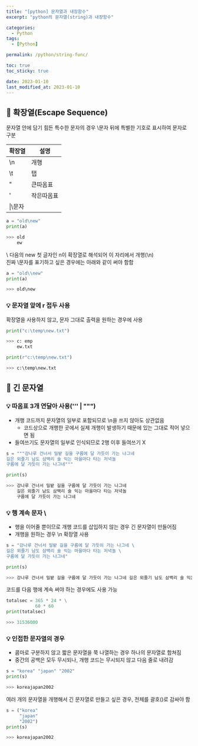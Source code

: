 ```yaml
---
title: "[python] 문자열과 내장함수"
excerpt: "python의 문자열(string)과 내장함수"

categories:
  - Python
tags:
  - [Python]

permalink: /python/string-func/

toc: true
toc_sticky: true

date: 2023-01-10
last_modified_at: 2023-01-10
---
```


## 🚀 확장열(Escape Sequence)

문자열 안에 담기 힘든 특수한 문자의 경우 \문자 뒤에 특별한 기호로 표시하여 문자로 구분

|확장열|설명|
|------|---|
|\n|개행|
|\t|탭|
|\"|큰따옴표|
|\'|작은따옴표|
|\\|\\문자|

```python
a = "old\new"
print(a)

>>> old
    ew
```
\ 다음의 new 첫 글자인 n이 확장열로 해석되어 이 자리에서 개행(\n)  
진짜 \문자를 표기하고 싶은 경우에는 아래와 같이 써야 함함

```python
a = "old\\new"
print(a)

>>> old\new
```

### 💡 문자열 앞에 r 접두 사용
확장열을 사용하지 않고, 문자 그대로 출력을 원하는 경우에 사용

```python
print("c:\temp\new.txt")

>>> c: emp
    ew.txt
```

```python
print(r"c:\temp\new.txt")

>>> c:\temp\new.txt
```

## 🚀 긴 문자열
### 💡 따옴표 3개 연달아 사용(''' | """)
- 개행 코드까지 문자열의 일부로 포함되므로 \n을 쓰지 않아도 상관없음
  - 코드상으로 개행한 곳에서 실제 개행이 발생하기 때문에 있는 그대로 적어 넣으면 됨
- 들여쓰기도 문자열의 일부로 인식되므로 2행 이후 들여쓰기 X

```python
s = """강나루 건너서 밀밭 길을 구름에 달 가듯이 가는 나그네
길은 외줄기 남도 삼백리 술 익는 마을마다 타는 저녁놀
구름에 달 가듯이 가는 나그네"""

print(s)

>>> 강나루 건너서 밀밭 길을 구름에 달 가듯이 가는 나그네
    길은 외줄기 남도 삼백리 술 익는 마을마다 타는 저녁놀
    구름에 달 가듯이 가는 나그네
```

### 💡 행 계속 문자 \ 
- 행을 이어줄 뿐이므로 개행 코드를 삽입하지 않는 경우 긴 문자열이 만들어짐
- 개행을 원하는 경우 \n 확장열 사용
```python
s = "강나루 건너서 밀밭 길을 구름에 달 가듯이 가는 나그네 \
길은 외줄기 남도 삼백리 술 익는 마을마다 타는 저녁놀 \
구름에 달 가듯이 가는 나그네"

print(s)

>>> 강나루 건너서 밀밭 길을 구름에 달 가듯이 가는 나그네 길은 외줄기 남도 삼백리 술 익는 마을마다 타는 저녁놀 구름에 달 가듯이 가는 나그네
```
코드를 다음 행에 계속 써야 하는 경우에도 사용 가능
```python
totalsec = 365 * 24 * \
           60 * 60
print(totalsec)

>>> 31536000
```

### 💡 인접한 문자열의 경우
- 콤마로 구분하지 않고 짧은 문자열을 쭉 나열하는 경우 하나의 문자열로 합쳐짐
- 중간의 공백은 모두 무시되나, 개행 코드는 무시되지 않고 다음 줄로 내려감

```python
s = "korea" "japan" "2002"
print(s)

>>> koreajapan2002
```

여러 개의 문자열을 개행해서 긴 문자열로 만들고 싶은 경우, 전체를 괄호()로 감싸야 함
```python
s = ("korea"
     "japan"
     "2002")
print(s)

>>> koreajapan2002
```
